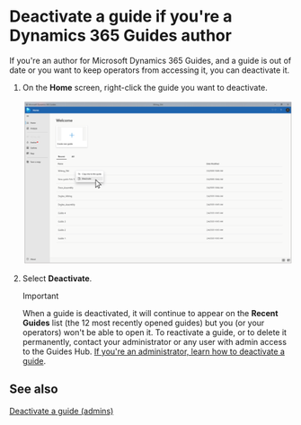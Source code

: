 

# Deactivate a guide if you're a Dynamics 365 Guides author

If you're an author for Microsoft Dynamics 365 Guides, and a guide is out of date or you want to keep operators from accessing it, you can deactivate it. 

1. On the **Home** screen, right-click the guide you want to deactivate.

    ![Deactivate command](media/author-deactivate-guide.PNG "Deactivate command")

2. Select **Deactivate**.

    >[!IMPORTANT]
    >When a guide is deactivated, it will continue to appear on the **Recent Guides** list (the 12 most recently opened guides) but you (or your operators) won't be able to open it. To reactivate a guide, or to delete it permanently, contact your administrator or any user with admin access to the Guides Hub. [If you're an administrator, learn how to deactivate a guide](admin-deactivate-guide.md).

## See also

[Deactivate a guide (admins)](admin-deactivate-guide.md)





